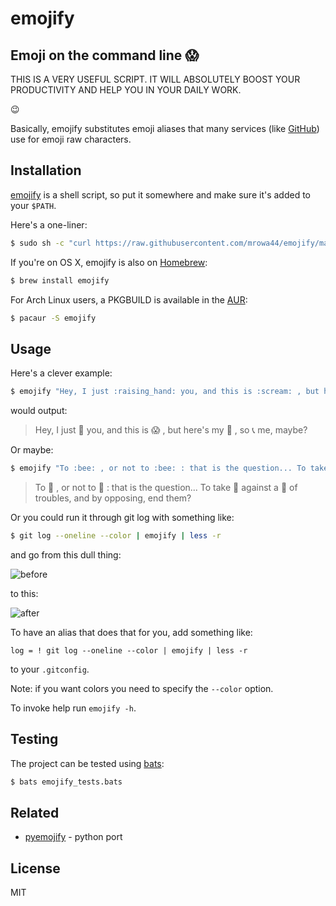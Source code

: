 emojify
=======
Emoji on the command line :scream:
----------------------------------

THIS IS A VERY USEFUL SCRIPT. IT WILL ABSOLUTELY BOOST YOUR PRODUCTIVITY AND
HELP YOU IN YOUR DAILY WORK.

:wink:

Basically, emojify substitutes emoji aliases that many services
(like [GitHub](https://github.com/)) use for emoji raw characters.


Installation
------------

[emojify](emojify) is a shell script, so put it somewhere and make sure it's
added to your `$PATH`.

Here's a one-liner:
```sh
$ sudo sh -c "curl https://raw.githubusercontent.com/mrowa44/emojify/master/emojify -o /usr/local/bin/emojify && chmod +x /usr/local/bin/emojify"
```
If you're on OS X, emojify is also on [Homebrew](http://brew.sh/):
```sh
$ brew install emojify
```
For Arch Linux users, a PKGBUILD is available in the [AUR](https://aur.archlinux.org/packages/emojify/):
```sh
$ pacaur -S emojify
```

Usage
-----

Here's a clever example:
```sh
$ emojify "Hey, I just :raising_hand: you, and this is :scream: , but here's my :calling: , so :telephone_receiver: me, maybe?"
```
would output:
> Hey, I just :raising_hand: you, and this is :scream: , but here's my
> :calling: , so :telephone_receiver: me, maybe?


Or maybe:
```sh
$ emojify "To :bee: , or not to :bee: : that is the question... To take :muscle: against a :ocean: of troubles, and by opposing, end them?"
```
> To :bee: , or not to :bee: : that is the question... To take :muscle: against
> a :ocean: of troubles, and by opposing, end them?

Or you could run it through git log with something like:
```sh
$ git log --oneline --color | emojify | less -r
```
and go from this dull thing:

![before](img/before.png)

to this:

![after](img/after.png)

To have an alias that does that for you, add something like:
```
log = ! git log --oneline --color | emojify | less -r
```
to your `.gitconfig`.

Note: if you want colors you need to specify the `--color` option.

To invoke help run `emojify -h`.

Testing
-------

The project can be tested using [bats](https://github.com/sstephenson/bats#installing-bats-from-source):
```bash
$ bats emojify_tests.bats
```

Related
-------

* [pyemojify](https://github.com/lord63/pyemojify) - python port


License
-------
MIT
